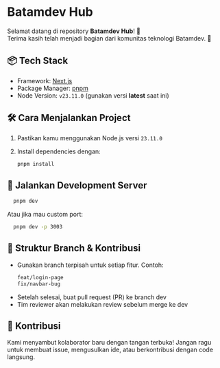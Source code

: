 # Batamdev Hub

Selamat datang di repository **Batamdev Hub**! 👋  
Terima kasih telah menjadi bagian dari komunitas teknologi Batamdev. 🚀

## 📦 Tech Stack

- Framework: [Next.js](https://nextjs.org/)
- Package Manager: [pnpm](https://pnpm.io/)
- Node Version: `v23.11.0` (gunakan versi **latest** saat ini)

## 🛠️ Cara Menjalankan Project

1. Pastikan kamu menggunakan Node.js versi `23.11.0`
2. Install dependencies dengan:

   ```bash
   pnpm install
   ```

## 🚀 Jalankan Development Server

```bash
  pnpm dev
```

Atau jika mau custom port:

```bash
  pnpm dev -p 3003
```

## 📂 Struktur Branch & Kontribusi

- Gunakan branch terpisah untuk setiap fitur. Contoh:
  ```bash
  feat/login-page
  fix/navbar-bug
  ```
- Setelah selesai, buat pull request (PR) ke branch dev
- Tim reviewer akan melakukan review sebelum merge ke dev

## 🤝 Kontribusi

Kami menyambut kolaborator baru dengan tangan terbuka!
Jangan ragu untuk membuat issue, mengusulkan ide, atau berkontribusi dengan code langsung.
